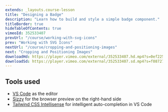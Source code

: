 ```yaml
---
extends: _layouts.course-lesson
title: "Designing a Badge"
description: "Learn how to build and style a simple badge component."
titleBorder: true
hideTableOfContents: true
vimeoId: 352533407
prevUrl: "/course/working-with-svg-icons"
prev: "Working with SVG Icons"
nextUrl: "/course/cropping-and-positioning-images"
next: "Cropping and Positioning Images"
downloadHd: https://player.vimeo.com/external/352533407.hd.mp4?s=0ef225dc85a35322f81a72cf972a5e98e1fede0d&profile_id=169&download=1
downloadSd: https://player.vimeo.com/external/352533407.sd.mp4?s=f087275db180b3eaa84a839aca245498501d24e6&profile_id=165&download=1
---
```


## Tools used

- [VS Code](https://code.visualstudio.com/) as the editor
- [Sizzy](https://sizzy.co/) for the browser preview on the right-hand side
- [Tailwind CSS Intellisense](https://marketplace.visualstudio.com/items?itemName=bradlc.vscode-tailwindcss) for intelligent auto-completion in VS Code
